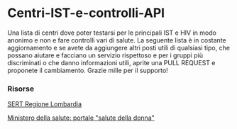 # Centri-IST-e-controlli-API
Una lista di centri dove poter testarsi per le principali IST e HIV in modo anonimo e non e fare controlli vari di salute. La seguente lista è in costante aggiornamento e se avete da aggiungere altri posti utili di qualsiasi tipo, che possano aiutare e facciano un servizio rispettoso e per i gruppi più discriminati o che danno informazioni utili, aprite una PULL REQUEST e proponete il cambiamento. Grazie mille per il supporto!


### Risorse

[SERT Regione Lombardia](https://www.dati.lombardia.it/Famiglia/Elenco-SERT/ce49-g3mw)

[Ministero della salute: portale "salute della donna"](http://www.salute.gov.it/portale/donna/consultoriDonna.jsp?lingua=italiano&id=4524&area=Salute%20donna&menu=consultori)